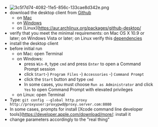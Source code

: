 * ![3c5f7d74-4082-11e5-856c-133cae8d342e.png](https://bitbucket.org/repo/nrpzj4/images/734357948-3c5f7d74-4082-11e5-856c-133cae8d342e.png)
* download the desktop client from [Github](https://desktop.github.com/)
	- on [Mac](https://desktop.github.com/)
	- on [Windows](https://desktop.github.com/)
	- on [Linux](https://aur.archlinux.org/packages/github-desktop/
* verify that you meet the minimal requirements: on Mac OS X 10.9 or later; on Windows Vista or later; on Linux verify this [dependencies](https://aur.archlinux.org/packages/github-desktop/)
* install the desktop client
* before initial run
	- on Mac: open Terminal
	- on Windows: 
		- press `Win-R`, type `cmd` and press `Enter` to open a Command Prompt session
		- click `Start`-) `Program Files` -) `Accessories` -) `Command Prompt`
		- click the `Start` button and type `cmd`
		- In some cases, you must choose `Run as Administrator` and click `Yes` to open Command Prompt with elevated privileges
	- on Linux: open Terminal
* Type: `git config --global http.proxy http://proxyuser:proxypwd@proxy.server.com:8080`
* In some cases, prompts for install [Xcode command line developer tools](https://developer.apple.com/download/more/: install it
* change parameters accordingly to the "real thing"